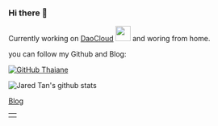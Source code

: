 ### Hi there 👋

Currently working on [DaoCloud](https://www.daocloud.io/) <img src="https://github.com/TheDudeThatCode/TheDudeThatCode/blob/master/Assets/Developer.gif" width="30px"> and woring from home.

you can follow my Github and Blog:

[![GitHub Thaiane](https://img.shields.io/github/followers/JaredTan95?label=follow&style=social)](https://github.com/JaredTan95)

![Jared Tan's github stats](https://github-readme-stats.vercel.app/api?username=JaredTan95&show_icons=true&hide_border=false)

[Blog](https://jared-says.cn/)

<table><tr><td valign="top">
